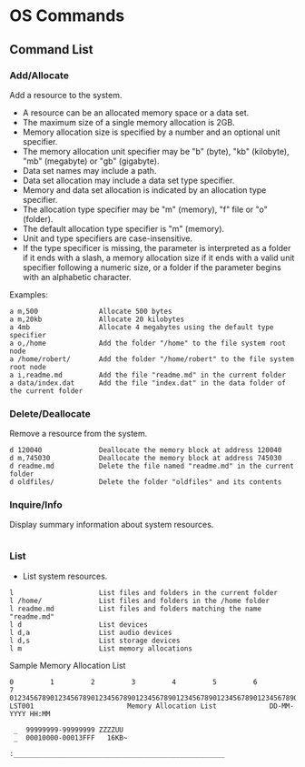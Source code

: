 # OS Commands
## Command List
### Add/Allocate
Add a resource to the system.
- A resource can be an allocated memory space or a data set.
- The maximum size of a single memory allocation is 2GB.
- Memory allocation size is specified by a number and an optional unit specifier.
- The memory allocation unit specifier may be "b" (byte), "kb" (kilobyte), "mb" (megabyte) or "gb" (gigabyte).
- Data set names may include a path.
- Data set allocation may include a data set type specifier.
- Memory and data set allocation is indicated by an allocation type specifier.
- The allocation type specifier may be "m" (memory), "f" file or "o" (folder).
- The default allocation type specifier is "m" (memory).
- Unit and type specifiers are case-insensitive.
- If the type specificer is missing, the parameter is interpreted as a folder if it ends with a slash, a memory allocation size if it ends with a valid unit specifier following a numeric size, or a folder if the parameter begins with an alphabetic character.  
  
Examples:
```
a m,500               Allocate 500 bytes
a m,20kb              Allocate 20 kilobytes
a 4mb                 Allocate 4 megabytes using the default type specifier
a o,/home             Add the folder "/home" to the file system root node
a /home/robert/       Add the folder "/home/robert" to the file system root node
a i,readme.md         Add the file "readme.md" in the current folder
a data/index.dat      Add the file "index.dat" in the data folder of the current folder
```
### Delete/Deallocate
Remove a resource from the system.
```
d 120040              Deallocate the memory block at address 120040
d m,745030            Deallocate the memory block at address 745030
d readme.md           Delete the file named "readme.md" in the current folder
d oldfiles/           Delete the folder "oldfiles" and its contents
```
### Inquire/Info
Display summary information about system resources.
```
```
### List
- List system resources.
```
l                     List files and folders in the current folder
l /home/              List files and folders in the /home folder
l readme.md           List files and folders matching the name "readme.md"
l d                   List devices
l d,a                 List audio devices
l d,s                 List storage devices
l m                   List memory allocations
```
Sample Memory Allocation List
```
0         1         2         3         4         5         6         7
01234567890123456789012345678901234567890123456789012345678901234567890123456789
LST001                       Memory Allocation List             DD-MM-YYYY HH:MM

 _  99999999-99999999 ZZZZUU
 _  00010000-00013FFF   16KB~
 
:____________________________________________________
```
